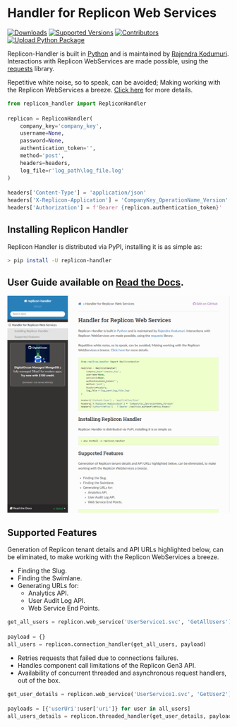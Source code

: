 # Handler for Replicon Web Services

[![Downloads](https://pepy.tech/badge/replicon-handler/month)](https://pepy.tech/project/replicon-handler)
[![Supported Versions](https://img.shields.io/pypi/pyversions/replicon-handler.svg)](https://pypi.org/project/replicon-handler)
[![Contributors](https://img.shields.io/github/contributors/rajakodumuri/replicon-handler.svg)](https://github.com/rajakodumuri/replicon-handler/graphs/contributors)
[![Upload Python Package](https://github.com/rajakodumuri/replicon-handler/actions/workflows/python-package-publish.yml/badge.svg)](https://github.com/rajakodumuri/replicon-handler/actions/workflows/python-package-publish.yml)

Replicon-Handler is built in [Python](https://www.python.org/) and is maintained by [Rajendra Kodumuri](https://www.github.com/rajakodumuri). Interactions with Replicon WebServices are made possible, using the [requests](https://docs.python-requests.org/en/latest/) library.

Repetitive white noise, so to speak, can be avoided; Making working with the Replicon WebServices a breeze. [Click here](https://www.github.com/rajakodumuri/replicon-handler#support-features) for more details.

```python
from replicon_handler import RepliconHandler

replicon = RepliconHandler(
    company_key='company_key',
    username=None,
    password=None,
    authentication_token='',
    method='post',
    headers=headers,
    log_file=r'log_path\log_file.log'
)

headers['Content-Type'] = 'application/json'
headers['X-Replicon-Application'] = 'CompanyKey_OperationName_Version'
headers['Authorization'] = f'Bearer {replicon.authentication_token}'
```

## Installing Replicon Handler

Replicon Handler is distributed via PyPI, installing it is as simple as:

```bash
> pip install -U replicon-handler
```

## User Guide available on [Read the Docs](https://replicon-handler.readthedocs.io).

[![Read the Docs](https://raw.githubusercontent.com/rajakodumuri/replicon-handler/main/extras/documentation.png)](https://replicon-handler.readthedocs.io)

## Supported Features

Generation of Replicon tenant details and API URLs highlighted below, can be eliminated, to make working with the Replicon WebServices a breeze.
- Finding the Slug.
- Finding the Swimlane.
- Generating URLs for:
    - Analytics API.
    - User Audit Log API.
    - Web Service End Points.
```python
get_all_users = replicon.web_service('UserService1.svc', 'GetAllUsers')

payload = {}
all_users = replicon.connection_handler(get_all_users, payload)
```
- Retries requests that failed due to connections failures.
- Handles component call limitations of the Replicon Gen3 API.
- Availability of concurrent threaded and asynchronous request handlers, out of the box.
```python
get_user_details = replicon.web_service('UserService1.svc', 'GetUser2')

payloads = [{'userUri':user['uri']} for user in all_users]
all_users_details = replicon.threaded_handler(get_user_details, payloads, 5)
```
